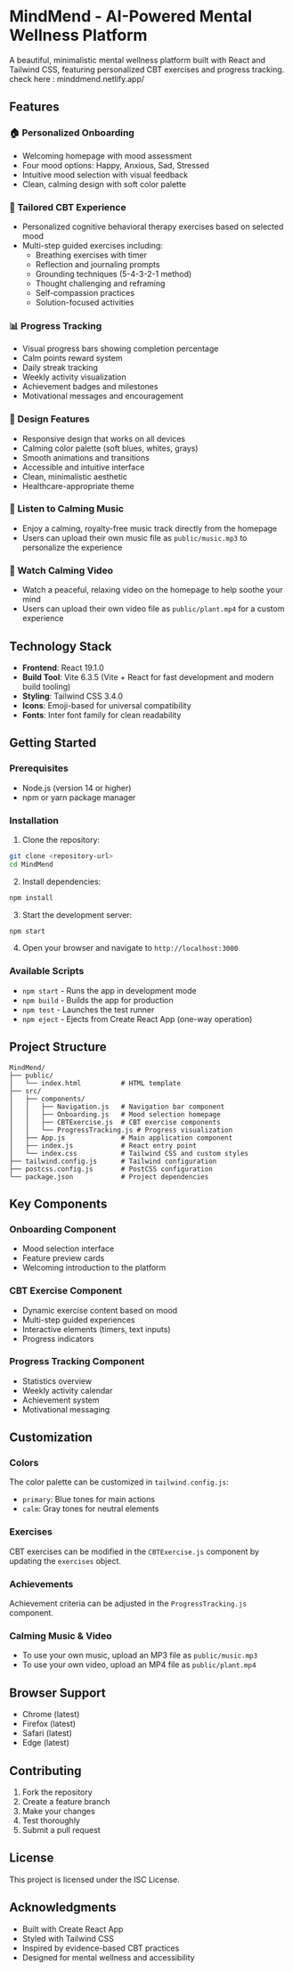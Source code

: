 # MindMend - AI-Powered Mental Wellness Platform

A beautiful, minimalistic mental wellness platform built with React and Tailwind CSS, featuring personalized CBT exercises and progress tracking.
check here : minddmend.netlify.app/
## Features

### 🏠 Personalized Onboarding
- Welcoming homepage with mood assessment
- Four mood options: Happy, Anxious, Sad, Stressed
- Intuitive mood selection with visual feedback
- Clean, calming design with soft color palette

### 🧠 Tailored CBT Experience
- Personalized cognitive behavioral therapy exercises based on selected mood
- Multi-step guided exercises including:
  - Breathing exercises with timer
  - Reflection and journaling prompts
  - Grounding techniques (5-4-3-2-1 method)
  - Thought challenging and reframing
  - Self-compassion practices
  - Solution-focused activities

### 📊 Progress Tracking
- Visual progress bars showing completion percentage
- Calm points reward system
- Daily streak tracking
- Weekly activity visualization
- Achievement badges and milestones
- Motivational messages and encouragement

### 🎨 Design Features
- Responsive design that works on all devices
- Calming color palette (soft blues, whites, grays)
- Smooth animations and transitions
- Accessible and intuitive interface
- Clean, minimalistic aesthetic
- Healthcare-appropriate theme

### 🎵 Listen to Calming Music
- Enjoy a calming, royalty-free music track directly from the homepage
- Users can upload their own music file as `public/music.mp3` to personalize the experience

### 🌱 Watch Calming Video
- Watch a peaceful, relaxing video on the homepage to help soothe your mind
- Users can upload their own video file as `public/plant.mp4` for a custom experience

## Technology Stack

- **Frontend**: React 19.1.0
- **Build Tool**: Vite 6.3.5 (Vite + React for fast development and modern build tooling)
- **Styling**: Tailwind CSS 3.4.0
- **Icons**: Emoji-based for universal compatibility
- **Fonts**: Inter font family for clean readability

## Getting Started

### Prerequisites
- Node.js (version 14 or higher)
- npm or yarn package manager

### Installation

1. Clone the repository:
```bash
git clone <repository-url>
cd MindMend
```

2. Install dependencies:
```bash
npm install
```

3. Start the development server:
```bash
npm start
```

4. Open your browser and navigate to `http://localhost:3000`

### Available Scripts

- `npm start` - Runs the app in development mode
- `npm build` - Builds the app for production
- `npm test` - Launches the test runner
- `npm eject` - Ejects from Create React App (one-way operation)

## Project Structure

```
MindMend/
├── public/
│   └── index.html          # HTML template
├── src/
│   ├── components/
│   │   ├── Navigation.js   # Navigation bar component
│   │   ├── Onboarding.js   # Mood selection homepage
│   │   ├── CBTExercise.js  # CBT exercise components
│   │   └── ProgressTracking.js # Progress visualization
│   ├── App.js              # Main application component
│   ├── index.js            # React entry point
│   └── index.css           # Tailwind CSS and custom styles
├── tailwind.config.js      # Tailwind configuration
├── postcss.config.js       # PostCSS configuration
└── package.json            # Project dependencies
```

## Key Components

### Onboarding Component
- Mood selection interface
- Feature preview cards
- Welcoming introduction to the platform

### CBT Exercise Component
- Dynamic exercise content based on mood
- Multi-step guided experiences
- Interactive elements (timers, text inputs)
- Progress indicators

### Progress Tracking Component
- Statistics overview
- Weekly activity calendar
- Achievement system
- Motivational messaging

## Customization

### Colors
The color palette can be customized in `tailwind.config.js`:
- `primary`: Blue tones for main actions
- `calm`: Gray tones for neutral elements

### Exercises
CBT exercises can be modified in the `CBTExercise.js` component by updating the `exercises` object.

### Achievements
Achievement criteria can be adjusted in the `ProgressTracking.js` component.

### Calming Music & Video
- To use your own music, upload an MP3 file as `public/music.mp3`
- To use your own video, upload an MP4 file as `public/plant.mp4`

## Browser Support

- Chrome (latest)
- Firefox (latest)
- Safari (latest)
- Edge (latest)

## Contributing

1. Fork the repository
2. Create a feature branch
3. Make your changes
4. Test thoroughly
5. Submit a pull request

## License

This project is licensed under the ISC License.

## Acknowledgments

- Built with Create React App
- Styled with Tailwind CSS
- Inspired by evidence-based CBT practices
- Designed for mental wellness and accessibility
